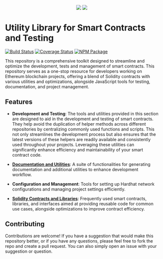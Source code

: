 <div align="center">
    <img src="https://github.com/1inch/solidity-utils/blob/master/.github/1inch_github_w.svg#gh-light-mode-only">
    <img src="https://github.com/1inch/solidity-utils/blob/master/.github/1inch_github_b.svg#gh-dark-mode-only">
</div>

# Utility Library for Smart Contracts and Testing

[![Build Status](https://github.com/1inch/solidity-utils/workflows/CI/badge.svg)](https://github.com/1inch/solidity-utils/actions)
[![Coverage Status](https://codecov.io/gh/1inch/solidity-utils/branch/master/graph/badge.svg?token=HJWBIVXQQA)](https://codecov.io/gh/1inch/solidity-utils)
[![NPM Package](https://img.shields.io/npm/v/@1inch/solidity-utils.svg)](https://www.npmjs.org/package/@1inch/solidity-utils)

This repository is a comprehensive toolkit designed to streamline and optimize the development, tests and management of smart contracts. This repository serves as a one-stop resource for developers working on Ethereum blockchain projects, offering a blend of Solidity contracts with various utilities and optimizations, alongside JavaScript tools for testing, documentation, and project management.

## Features

- **Development and Testing**: The tools and utilities provided in this section are designed to aid in the development and testing of smart contracts. They help avoid the duplication of helper methods across different repositories by centralizing commonly used functions and scripts. This not only streamlines the development process but also ensures that the latest versions of these helpers are readily available and consistently used throughout your projects. Leveraging these utilities can significantly enhance efficiency and maintainability of your smart contract code.

- **[Documentation and Utilities](https://github.com/1inch/solidity-utils/utils/README.md)**: A suite of functionalities for generating documentation and additional utilities to enhance development workflow.

- **Configuration and Management**: Tools for setting up Hardhat network configurations and managing project settings efficiently.

- **[Solidity Contracts and Libraries](https://github.com/1inch/solidity-utils/docgen/docs/SUMMARY.md)**: Frequently used smart contracts, libraries, and interfaces aimed at providing reusable code for common use cases, alongside optimizations to improve contract efficiency.

## Contributing

Contributions are welcome! If you have a suggestion that would make this repository better, or if you have any questions, please feel free to fork the repo and create a pull request. You can also simply open an issue with your suggestion or question.
